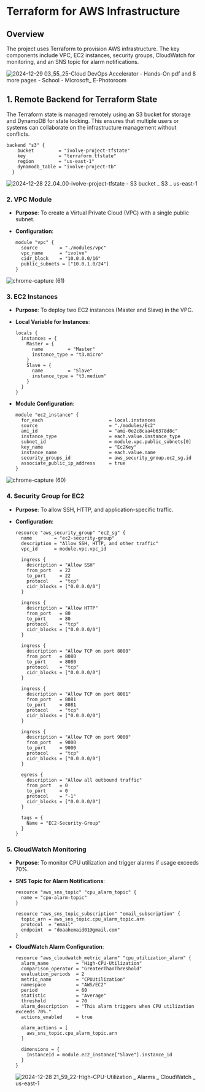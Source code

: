 # Terraform for AWS Infrastructure
## Overview
The project uses Terraform to provision AWS infrastructure. The key components include VPC, EC2 instances, security groups, CloudWatch for monitoring, and an SNS topic for alarm notifications.

![2024-12-29 03_55_25-Cloud DevOps Accelerator - Hands-On pdf and 8 more pages - School - Microsoft_ E-Photoroom](https://github.com/user-attachments/assets/eff67d9d-dec4-4cd2-b2f2-872599489483)

## 1. Remote Backend for Terraform State
The Terraform state is managed remotely using an S3 bucket for storage and DynamoDB for state locking. This ensures that multiple users or systems can collaborate on the infrastructure management without conflicts.
```hcl
backend "s3" {
    bucket         = "ivolve-project-tfstate"
    key            = "terraform.tfstate"
    region         = "us-east-1"
    dynamodb_table = "ivolve-project-tb"
  }
 ```

![2024-12-28 22_04_00-ivolve-project-tfstate - S3 bucket _ S3 _ us-east-1](https://github.com/user-attachments/assets/f924259f-c5ce-4205-8f29-9e905c7cf0f8)


### 2. VPC Module
- **Purpose**: To create a Virtual Private Cloud (VPC) with a single public subnet.
- **Configuration**:
  
  ```hcl
  module "vpc" {
    source        = "./modules/vpc"
    vpc_name      = "ivolve"
    cidr_block    = "10.0.0.0/16"
    public_subnets = ["10.0.1.0/24"]
  }
  ```
![chrome-capture (61)](https://github.com/user-attachments/assets/877d6184-542a-4305-afaa-24f49fd85e09)

### 3. EC2 Instances
- **Purpose**: To deploy two EC2 instances (Master and Slave) in the VPC.
- **Local Variable for Instances**:
  
  ```hcl
  locals {
    instances = {
      Master = {
        name         = "Master"
        instance_type = "t3.micro"
      }
      Slave = {
        name         = "Slave"
        instance_type = "t3.medium"
      }
    }
  }
  ```
- **Module Configuration**:
  
  ```hcl
  module "ec2_instance" {
    for_each                        = local.instances
    source                          = "./modules/Ec2"
    ami_id                          = "ami-0e2c8caa4b6378d8c"
    instance_type                   = each.value.instance_type
    subnet_id                       = module.vpc.public_subnets[0]
    key_name                        = "Ec2Key"
    instance_name                   = each.value.name
    security_groups_id              = aws_security_group.ec2_sg.id
    associate_public_ip_address     = true
  }
  ```
![chrome-capture (60)](https://github.com/user-attachments/assets/5d4172c4-8a0a-499d-8493-5d60e4d6d9ea)

### 4. Security Group for EC2
- **Purpose**: To allow SSH, HTTP, and application-specific traffic.
- **Configuration**:
  
  ```hcl
  resource "aws_security_group" "ec2_sg" {
    name        = "ec2-security-group"
    description = "Allow SSH, HTTP, and other traffic"
    vpc_id      = module.vpc.vpc_id

    ingress {
      description = "Allow SSH"
      from_port   = 22
      to_port     = 22
      protocol    = "tcp"
      cidr_blocks = ["0.0.0.0/0"]
    }

    ingress {
      description = "Allow HTTP"
      from_port   = 80
      to_port     = 80
      protocol    = "tcp"
      cidr_blocks = ["0.0.0.0/0"]
    }

    ingress {
      description = "Allow TCP on port 8080"
      from_port   = 8080
      to_port     = 8080
      protocol    = "tcp"
      cidr_blocks = ["0.0.0.0/0"]
    }

    ingress {
      description = "Allow TCP on port 8081"
      from_port   = 8081
      to_port     = 8081
      protocol    = "tcp"
      cidr_blocks = ["0.0.0.0/0"]
    }

    ingress {
      description = "Allow TCP on port 9000"
      from_port   = 9000
      to_port     = 9000
      protocol    = "tcp"
      cidr_blocks = ["0.0.0.0/0"]
    }

    egress {
      description = "Allow all outbound traffic"
      from_port   = 0
      to_port     = 0
      protocol    = "-1"
      cidr_blocks = ["0.0.0.0/0"]
    }

    tags = {
      Name = "EC2-Security-Group"
    }
  }
  ```

### 5. CloudWatch Monitoring
- **Purpose**: To monitor CPU utilization and trigger alarms if usage exceeds 70%.
- **SNS Topic for Alarm Notifications**:
  
  ```hcl
  resource "aws_sns_topic" "cpu_alarm_topic" {
    name = "cpu-alarm-topic"
  }
  
  resource "aws_sns_topic_subscription" "email_subscription" {
    topic_arn = aws_sns_topic.cpu_alarm_topic.arn
    protocol  = "email"
    endpoint  = "doaahemaid01@gmail.com"
  }
  ```
- **CloudWatch Alarm Configuration**:
  
  ```hcl
  resource "aws_cloudwatch_metric_alarm" "cpu_utilization_alarm" {
    alarm_name          = "High-CPU-Utilization"
    comparison_operator = "GreaterThanThreshold"
    evaluation_periods  = 2
    metric_name         = "CPUUtilization"
    namespace           = "AWS/EC2"
    period              = 60
    statistic           = "Average"
    threshold           = 70
    alarm_description   = "This alarm triggers when CPU utilization exceeds 70%."
    actions_enabled     = true

    alarm_actions = [
      aws_sns_topic.cpu_alarm_topic.arn
    ]

    dimensions = {
      InstanceId = module.ec2_instance["Slave"].instance_id
    }
  }
  ```
  ![2024-12-28 21_59_22-High-CPU-Utilization _ Alarms _ CloudWatch _ us-east-1](https://github.com/user-attachments/assets/d56d4a0c-8be4-45bb-a2ae-5fb0e6a0c67d)



